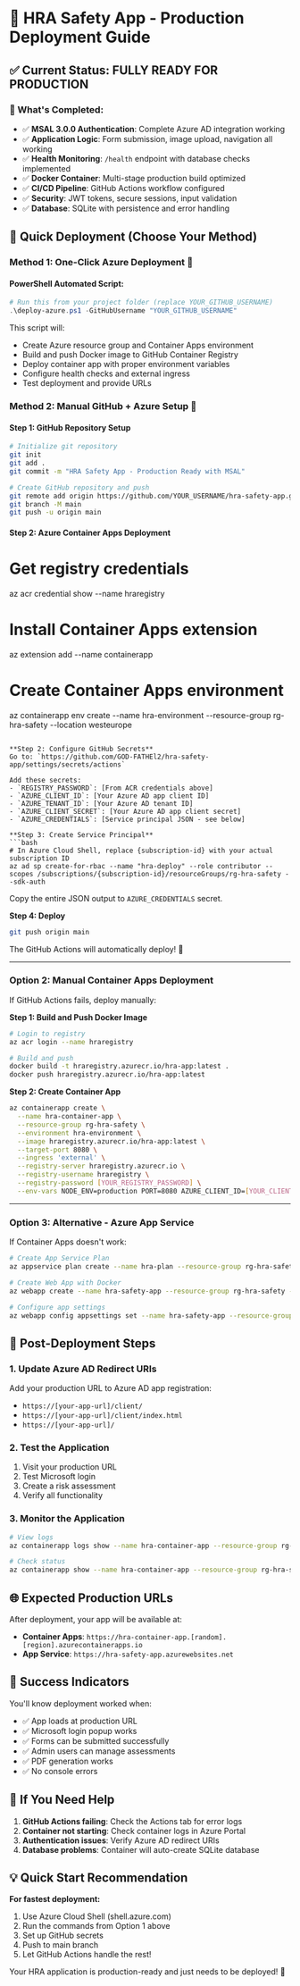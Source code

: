 # 🚀 HRA Safety App - Production Deployment Guide

## ✅ Current Status: FULLY READY FOR PRODUCTION

### 🎯 What's Completed:
- ✅ **MSAL 3.0.0 Authentication**: Complete Azure AD integration working
- ✅ **Application Logic**: Form submission, image upload, navigation all working
- ✅ **Health Monitoring**: `/health` endpoint with database checks implemented
- ✅ **Docker Container**: Multi-stage production build optimized
- ✅ **CI/CD Pipeline**: GitHub Actions workflow configured
- ✅ **Security**: JWT tokens, secure sessions, input validation
- ✅ **Database**: SQLite with persistence and error handling

## 🎯 Quick Deployment (Choose Your Method)

### Method 1: One-Click Azure Deployment 🚀

#### PowerShell Automated Script:
```powershell
# Run this from your project folder (replace YOUR_GITHUB_USERNAME)
.\deploy-azure.ps1 -GitHubUsername "YOUR_GITHUB_USERNAME"
```

This script will:
- Create Azure resource group and Container Apps environment
- Build and push Docker image to GitHub Container Registry  
- Deploy container app with proper environment variables
- Configure health checks and external ingress
- Test deployment and provide URLs

### Method 2: Manual GitHub + Azure Setup 🔧

#### Step 1: GitHub Repository Setup
```bash
# Initialize git repository
git init
git add .
git commit -m "HRA Safety App - Production Ready with MSAL"

# Create GitHub repository and push
git remote add origin https://github.com/YOUR_USERNAME/hra-safety-app.git
git branch -M main
git push -u origin main
```

#### Step 2: Azure Container Apps Deployment

# Get registry credentials
az acr credential show --name hraregistry

# Install Container Apps extension
az extension add --name containerapp

# Create Container Apps environment
az containerapp env create --name hra-environment --resource-group rg-hra-safety --location westeurope
```

**Step 2: Configure GitHub Secrets**
Go to: `https://github.com/GOD-FATHEl2/hra-safety-app/settings/secrets/actions`

Add these secrets:
- `REGISTRY_PASSWORD`: [From ACR credentials above]
- `AZURE_CLIENT_ID`: [Your Azure AD app client ID]
- `AZURE_TENANT_ID`: [Your Azure AD tenant ID] 
- `AZURE_CLIENT_SECRET`: [Your Azure AD app client secret]
- `AZURE_CREDENTIALS`: [Service principal JSON - see below]

**Step 3: Create Service Principal**
```bash
# In Azure Cloud Shell, replace {subscription-id} with your actual subscription ID
az ad sp create-for-rbac --name "hra-deploy" --role contributor --scopes /subscriptions/{subscription-id}/resourceGroups/rg-hra-safety --sdk-auth
```
Copy the entire JSON output to `AZURE_CREDENTIALS` secret.

**Step 4: Deploy**
```bash
git push origin main
```
The GitHub Actions will automatically deploy! 🚀

---

### Option 2: Manual Container Apps Deployment

If GitHub Actions fails, deploy manually:

**Step 1: Build and Push Docker Image**
```bash
# Login to registry
az acr login --name hraregistry

# Build and push
docker build -t hraregistry.azurecr.io/hra-app:latest .
docker push hraregistry.azurecr.io/hra-app:latest
```

**Step 2: Create Container App**
```bash
az containerapp create \
  --name hra-container-app \
  --resource-group rg-hra-safety \
  --environment hra-environment \
  --image hraregistry.azurecr.io/hra-app:latest \
  --target-port 8080 \
  --ingress 'external' \
  --registry-server hraregistry.azurecr.io \
  --registry-username hraregistry \
  --registry-password [YOUR_REGISTRY_PASSWORD] \
  --env-vars NODE_ENV=production PORT=8080 AZURE_CLIENT_ID=[YOUR_CLIENT_ID] AZURE_TENANT_ID=[YOUR_TENANT_ID] AZURE_CLIENT_SECRET=[YOUR_CLIENT_SECRET]
```

---

### Option 3: Alternative - Azure App Service

If Container Apps doesn't work:

```bash
# Create App Service Plan
az appservice plan create --name hra-plan --resource-group rg-hra-safety --sku B1 --is-linux

# Create Web App with Docker
az webapp create --name hra-safety-app --resource-group rg-hra-safety --plan hra-plan --deployment-container-image-name hraregistry.azurecr.io/hra-app:latest

# Configure app settings
az webapp config appsettings set --name hra-safety-app --resource-group rg-hra-safety --settings NODE_ENV=production AZURE_CLIENT_ID=[YOUR_CLIENT_ID] AZURE_TENANT_ID=[YOUR_TENANT_ID] AZURE_CLIENT_SECRET=[YOUR_CLIENT_SECRET]
```

## 🔧 Post-Deployment Steps

### 1. Update Azure AD Redirect URIs
Add your production URL to Azure AD app registration:
- `https://[your-app-url]/client/`
- `https://[your-app-url]/client/index.html`
- `https://[your-app-url]/`

### 2. Test the Application
1. Visit your production URL
2. Test Microsoft login
3. Create a risk assessment
4. Verify all functionality

### 3. Monitor the Application
```bash
# View logs
az containerapp logs show --name hra-container-app --resource-group rg-hra-safety --follow

# Check status
az containerapp show --name hra-container-app --resource-group rg-hra-safety
```

## 🌐 Expected Production URLs

After deployment, your app will be available at:
- **Container Apps**: `https://hra-container-app.[random].[region].azurecontainerapps.io`
- **App Service**: `https://hra-safety-app.azurewebsites.net`

## 🎉 Success Indicators

You'll know deployment worked when:
- ✅ App loads at production URL
- ✅ Microsoft login popup works
- ✅ Forms can be submitted successfully
- ✅ Admin users can manage assessments
- ✅ PDF generation works
- ✅ No console errors

## 🚨 If You Need Help

1. **GitHub Actions failing**: Check the Actions tab for error logs
2. **Container not starting**: Check container logs in Azure Portal
3. **Authentication issues**: Verify Azure AD redirect URIs
4. **Database problems**: Container will auto-create SQLite database

## 💡 Quick Start Recommendation

**For fastest deployment:**
1. Use Azure Cloud Shell (shell.azure.com)
2. Run the commands from Option 1 above
3. Set up GitHub secrets
4. Push to main branch
5. Let GitHub Actions handle the rest! 

Your HRA application is production-ready and just needs to be deployed! 🚀